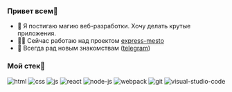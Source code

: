 ### Привет всем👋
- 📖 Я постигаю магию веб-разработки. Хочу делать крутые приложения.
- 👨‍💻 Сейчас работаю над проектом [express-mesto](https://github.com/Kirill-Brik/express-mesto)
- 👐 Всегда рад новым знакомствам ([telegram](https://t.me/Kiriguy))
### Мой стек💼
![html](https://user-images.githubusercontent.com/81375304/136476232-2ed328b8-746b-4cea-97df-cf7b8f47183b.png)
![css](https://user-images.githubusercontent.com/81375304/136476167-dce39659-4310-4541-9b73-71fd5bcaa05e.png)
![js](https://user-images.githubusercontent.com/81375304/136476543-c0b68b1c-c4d2-4fec-b974-aae018a0637f.png)
![react](https://user-images.githubusercontent.com/81375304/136476851-2fc8b840-98b8-4fe4-a27c-e6f11c417562.png)
![node-js](https://user-images.githubusercontent.com/81375304/136477587-2b1d42f7-2d54-4bea-a637-085bcb7e9b8d.png)
![webpack](https://user-images.githubusercontent.com/81375304/136477364-8740a0e2-fe3d-4569-ae6d-3f906301bfcb.png)
![git](https://user-images.githubusercontent.com/81375304/136477670-e76f845e-dea9-4892-b2de-efa9158c2642.png)
![visual-studio-code](https://user-images.githubusercontent.com/81375304/136478046-cd477656-c758-4624-967a-31c82c63144d.png)

